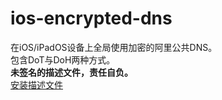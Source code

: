 # ios-encrypted-dns
在iOS/iPadOS设备上全局使用加密的阿里公共DNS。\
包含DoT与DoH两种方式。\
**未签名的描述文件，责任自负。**\
[安装描述文件](https://github.com/carolyn-sun/ios-encrypted-dns/blob/main/AliDNS.mobileconfig)
